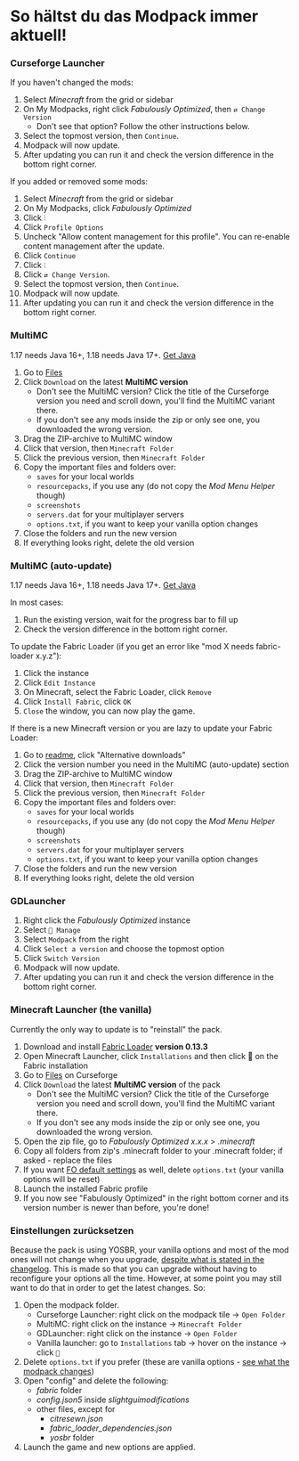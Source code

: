 # So hältst du das Modpack immer aktuell!

### Curseforge Launcher

If you haven't changed the mods:

1. Select _Minecraft_ from the grid or sidebar
2. On My Modpacks, right click _Fabulously Optimized_, then `⇄ Change Version`
   * Don't see that option? Follow the other instructions below.
3. Select the topmost version, then `Continue`.
4. Modpack will now update.
5. After updating you can run it and check the version difference in the bottom right corner.

If you added or removed some mods:

1. Select _Minecraft_ from the grid or sidebar
2. On My Modpacks, click _Fabulously Optimized_
3. Click `⫶`
4. Click `Profile Options`
5. Uncheck "Allow content management for this profile". You can re-enable content management after the update.
6. Click `Continue`
7. Click `⫶`
8. Click `⇄ Change Version`.
9. Select the topmost version, then `Continue`.
10. Modpack will now update.
11. After updating you can run it and check the version difference in the bottom right corner.

### MultiMC

1.17 needs Java 16+, 1.18 needs Java 17+. [Get Java](https://www.oracle.com/java/technologies/downloads/)

1. Go to [Files](https://www.curseforge.com/minecraft/modpacks/fabulously-optimized/files)
2. Click `Download` on the latest **MultiMC version**
   * Don't see the MultiMC version? Click the title of the Curseforge version you need and scroll down, you'll find the MultiMC variant there.
   * If you don't see any mods inside the zip or only see one, you downloaded the wrong version.
3. Drag the ZIP-archive to MultiMC window
4. Click that version, then `Minecraft Folder`
5. Click the previous version, then `Minecraft Folder`
6. Copy the important files and folders over:
   * `saves` for your local worlds
   * `resourcepacks`, if you use any (do not copy the _Mod Menu Helper_ though)
   * `screenshots`
   * `servers.dat` for your multiplayer servers
   * `options.txt`, if you want to keep your vanilla option changes
7. Close the folders and run the new version
8. If everything looks right, delete the old version

### MultiMC (auto-update)

1.17 needs Java 16+, 1.18 needs Java 17+. [Get Java](https://www.oracle.com/java/technologies/downloads/)

In most cases:

1. Run the existing version, wait for the progress bar to fill up
2. Check the version difference in the bottom right corner.

To update the Fabric Loader (if you get an error like "mod X needs fabric-loader x.y.z"):

1. Click the instance
2. Click `Edit Instance`
3. On Minecraft, select the Fabric Loader, click `Remove`
4. Click `Install Fabric`, click `OK`
5. `Close` the window, you can now play the game.

If there is a new Minecraft version or you are lazy to update your Fabric Loader:

1. Go to [readme](https://github.com/Fabulously-Optimized/fabulously-optimized#downloads), click "Alternative downloads"
2. Click the version number you need in the MultiMC (auto-update) section
3. Drag the ZIP-archive to MultiMC window
4. Click that version, then `Minecraft Folder`
5. Click the previous version, then `Minecraft Folder`
6. Copy the important files and folders over:
   * `saves` for your local worlds
   * `resourcepacks`, if you use any (do not copy the _Mod Menu Helper_ though)
   * `screenshots`
   * `servers.dat` for your multiplayer servers
   * `options.txt`, if you want to keep your vanilla option changes
7. Close the folders and run the new version
8. If everything looks right, delete the old version

### GDLauncher

1. Right click the _Fabulously Optimized_ instance
2. Select `🔧 Manage`
3. Select `Modpack` from the right
4. Click `Select a version` and choose the topmost option
5. Click `Switch Version`
6. Modpack will now update.
7. After updating you can run it and check the version difference in the bottom right corner.

### Minecraft Launcher (the vanilla)

Currently the only way to update is to "reinstall" the pack.

1. Download and install [Fabric Loader](https://fabricmc.net/use/) **version 0.13.3**
2. Open Minecraft Launcher, click `Installations` and then click 📂 on the Fabric installation
3. Go to [Files](https://www.curseforge.com/minecraft/modpacks/fabulously-optimized/files) on Curseforge
4. Click `Download` the latest **MultiMC version** of the pack
   * Don't see the MultiMC version? Click the title of the Curseforge version you need and scroll down, you'll find the MultiMC variant there.
   * If you don't see any mods inside the zip or only see one, you downloaded the wrong version.
5. Open the zip file, go to _Fabulously Optimized x.x.x_ > _.minecraft_
6. Copy all folders from zip's .minecraft folder to your .minecraft folder; if asked - replace the files
7. If you want [FO default settings](changed-options.md) as well, delete `options.txt` (your vanilla options will be reset)
8. Launch the installed Fabric profile
9. If you now see "Fabulously Optimized" in the right bottom corner and its version number is newer than before, you're done!

### Einstellungen zurücksetzen

Because the pack is using YOSBR, your vanilla options and most of the mod ones will not change when you upgrade, [despite what is stated in the changelog](https://github.com/Fabulously-Optimized/fabulously-optimized/blob/main/CHANGELOG.md). This is made so that you can upgrade without having to reconfigure your options all the time. However, at some point you may still want to do that in order to get the latest changes. So:

1. Open the modpack folder.
   * Curseforge Launcher: right click on the modpack tile -> `Open Folder`
   * MultiMC: right click on the instance -> `Minecraft Folder`
   * GDLauncher: right click on the instance -> `Open Folder`
   * Vanilla launcher: go to `Installations` tab -> hover on the instance -> click `📁`
2. Delete `options.txt` if you prefer (these are vanilla options - [see what the modpack changes](changed-options.md))
3. Open "config" and delete the following:
   * _fabric_ folder
   * _config.json5_ inside _slightguimodifications_
   * other files, except for
     * _citresewn.json_
     * _fabric\_loader\_dependencies.json_
     * _yosbr_ folder
4. Launch the game and new options are applied.
